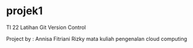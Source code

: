 # projek1
TI 22 Latihan Git Version Control

Project by : Annisa Fitriani Rizky
mata kuliah pengenalan cloud computing
